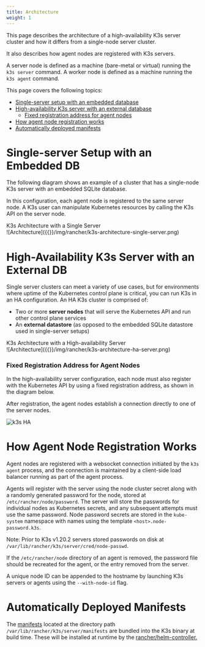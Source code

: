 ```yaml
---
title: Architecture
weight: 1
---
```


This page describes the architecture of a high-availability K3s server cluster and how it differs from a single-node server cluster.

It also describes how agent nodes are registered with K3s servers.

A server node is defined as a machine (bare-metal or virtual) running the `k3s server` command. A worker node is defined as a machine running the `k3s agent` command.

This page covers the following topics:

- [Single-server setup with an embedded database](#single-server-setup-with-an-embedded-db)
- [High-availability K3s server with an external database](#high-availability-k3s-server-with-an-external-db)
  - [Fixed registration address for agent nodes](#fixed-registration-address-for-agent-nodes)
- [How agent node registration works](#how-agent-node-registration-works)
- [Automatically deployed manifests](#automatically-deployed-manifests)

# Single-server Setup with an Embedded DB

The following diagram shows an example of a cluster that has a single-node K3s server with an embedded SQLite database.

In this configuration, each agent node is registered to the same server node. A K3s user can manipulate Kubernetes resources by calling the K3s API on the server node.

<figcaption>K3s Architecture with a Single Server</figcaption>
![Architecture]({{<baseurl>}}/img/rancher/k3s-architecture-single-server.png)

# High-Availability K3s Server with an External DB

Single server clusters can meet a variety of use cases, but for environments where uptime of the Kubernetes control plane is critical, you can run K3s in an HA configuration. An HA K3s cluster is comprised of:

* Two or more **server nodes** that will serve the Kubernetes API and run other control plane services
* An **external datastore** (as opposed to the embedded SQLite datastore used in single-server setups)

<figcaption>K3s Architecture with a High-availability Server</figcaption>
![Architecture]({{<baseurl>}}/img/rancher/k3s-architecture-ha-server.png)

### Fixed Registration Address for Agent Nodes

In the high-availability server configuration, each node must also register with the Kubernetes API by using a fixed registration address, as shown in the diagram below.

After registration, the agent nodes establish a connection directly to one of the server nodes.

![k3s HA]({{<baseurl>}}/img/k3s/k3s-production-setup.svg)

# How Agent Node Registration Works

Agent nodes are registered with a websocket connection initiated by the `k3s agent` process, and the connection is maintained by a client-side load balancer running as part of the agent process.

Agents will register with the server using the node cluster secret along with a randomly generated password for the node, stored at `/etc/rancher/node/password`. The server will store the passwords for individual nodes as Kubernetes secrets, and any subsequent attempts must use the same password. Node password secrets are stored in the `kube-system` namespace with names using the template `<host>.node-password.k3s`.

Note: Prior to K3s v1.20.2 servers stored passwords on disk at `/var/lib/rancher/k3s/server/cred/node-passwd`.

If the `/etc/rancher/node` directory of an agent is removed, the password file should be recreated for the agent, or the entry removed from the server.

A unique node ID can be appended to the hostname by launching K3s servers or agents using the `--with-node-id` flag.

# Automatically Deployed Manifests

The [manifests](https://github.com/rancher/k3s/tree/master/manifests) located at the directory path `/var/lib/rancher/k3s/server/manifests` are bundled into the K3s binary at build time.  These will be installed at runtime by the [rancher/helm-controller.](https://github.com/rancher/helm-controller#helm-controller)